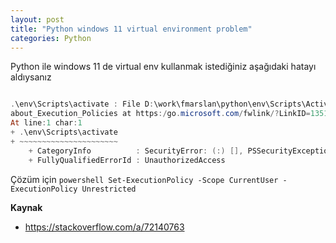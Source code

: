 ```yaml
---
layout: post
title: "Python windows 11 virtual environment problem"
categories: Python
---
```


Python ile windows 11 de virtual env kullanmak istediğiniz aşağıdaki hatayı aldıysanız


```powershell 

.\env\Scripts\activate : File D:\work\fmarslan\python\env\Scripts\Activate.ps1 cannot be loaded because running scripts is disabled on this system. For more information, see 
about_Execution_Policies at https:/go.microsoft.com/fwlink/?LinkID=135170.
At line:1 char:1
+ .\env\Scripts\activate
+ ~~~~~~~~~~~~~~~~~~~~~~
    + CategoryInfo          : SecurityError: (:) [], PSSecurityException
    + FullyQualifiedErrorId : UnauthorizedAccess
```

Çözüm için
``powershell
Set-ExecutionPolicy -Scope CurrentUser -ExecutionPolicy Unrestricted
``

**Kaynak**
- https://stackoverflow.com/a/72140763
